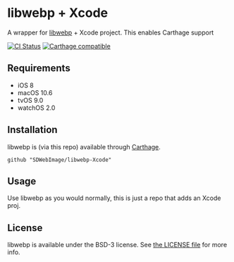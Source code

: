 # libwebp + Xcode

A wrapper for [libwebp](https://github.com/webmproject/libwebp) + Xcode project.
This enables Carthage support

[![CI Status](http://img.shields.io/travis/SDWebImage/libwebp-Xcode.svg?style=flat)](https://travis-ci.org/SDWebImage/libwebp-Xcode)
[![Carthage compatible](https://img.shields.io/badge/Carthage-compatible-4BC51D.svg?style=flat)](https://github.com/SDWebImage/libwebp-Xcode)

## Requirements

+ iOS 8
+ macOS 10.6
+ tvOS 9.0
+ watchOS 2.0

## Installation

libwebp is (via this repo) available through [Carthage](https://github.com/Carthage/Carthage).

```
github "SDWebImage/libwebp-Xcode"
```

## Usage

Use libwebp as you would normally, this is just a repo that adds an Xcode proj.

## License

libwebp is available under the BSD-3 license. See [the LICENSE file](https://github.com/webmproject/libwebp/blob/master/COPYING) for more info.

